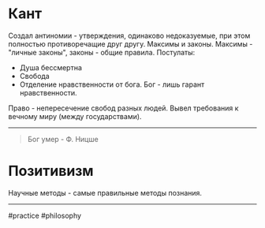 # Кант
Создал антиномии - утверждения, одинаково недоказуемые, при этом полностью противоречащие друг другу.
Максимы и законы. Максимы - "личные законы", законы - общие правила.
Постулаты:
- Душа бессмертна
- Свобода
- Отделение нравственности от бога. Бог - лишь гарант нравственности.

Право - непересечение свобод разных людей.
Вывел требования к вечному миру (между государствами).

---
>Бог умер
\- Ф. Ницше

# Позитивизм
Научные методы - самые правильные методы познания.

---
#practice #philosophy 
